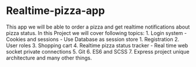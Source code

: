 # Realtime-pizza-app
This app we will be able to order a pizza and get realtime notifications about pizza status. 
In this Project we will cover following topics: 
    1. Login system
       - Cookies and sessions
       - Use Database as session store 
    1. Registration 
    2. User roles
    3. Shopping cart 
    4. Realtime pizza status tracker 
        - Real time web socket private connections
    5. Git 
    6. ES6 and SCSS
    7. Express project unique architecture
    and many other things. 
